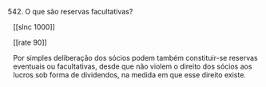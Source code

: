 542.  O que são reservas facultativas?

[[slnc 1000]]

[[rate 90]]

Por simples  deliberação dos sócios podem  também  constituir-se reservas eventuais ou facultativas,  desde  que não  violem  o direito  dos sócios aos lucros  sob forma  de dividendos,  na medida  em  que esse direito  existe.
